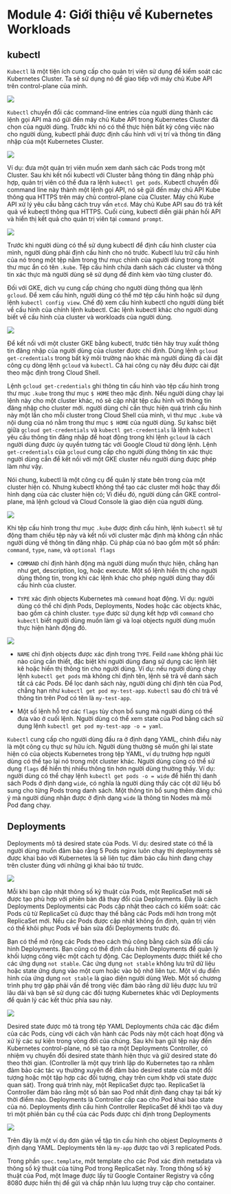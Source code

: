 # Module 4: Giới thiệu về Kubernetes Workloads

## kubectl

`Kubectl` là một tiện ích cung cấp cho quản trị viên sử dụng để kiểm soát các Kubernetes Cluster. Ta sẽ sử dụng nó để giao tiếp với máy chủ Kube API trên control-plane của mình.

![](images/1.png)

`Kubectl` chuyển đổi các command-line entries của người dùng thành các lệnh gọi API mà nó gửi đến máy chủ Kube API trong Kubernetes Cluster đã chọn của người dùng. Trước khi nó có thể thực hiện bất kỳ công việc nào cho người dùng, kubectl phải được định cấu hình với vị trí và thông tin đăng nhập của một Kubernetes Cluster.

![](images/2.png)

Ví dụ: đưa một quản trị viên muốn xem danh sách các Pods trong một Cluster. Sau khi kết nối kubectl với Cluster bằng thông tin đăng nhập phù hợp, quản trị viên có thể đưa ra lệnh `kubectl get pods`. Kubectl chuyển đổi command line này thành một lệnh gọi API, nó sẽ gửi đến máy chủ API Kube thông qua HTTPS trên máy chủ control-plane của Cluster. Máy chủ Kube API xử lý yêu cầu bằng cách truy vấn `etcd`. Máy chủ Kube API sau đó trả kết quả về kubectl thông qua HTTPS. Cuối cùng, kubectl diễn giải phản hồi API và hiển thị kết quả cho quản trị viên tại `command prompt`.

![](images/3.png)

Trước khi người dùng có thể sử dụng kubectl để định cấu hình cluster của mình, người dùng phải định cấu hình cho nó trước. Kubectl lưu trữ cấu hình của nó trong một tệp nằm trong thư mục chính của người dùng trong một thư mục ẩn có tên `.kube`. Tệp cấu hình chứa danh sách các cluster và thông tin xác thực mà người dùng sẽ sử dụng để đính kèm vào từng cluster đó. 

Đối với GKE, dịch vụ cung cấp chúng cho người dùng thông qua lệnh `gcloud`. Để xem cấu hình, người dùng có thể mở tệp cấu hình hoặc sử dụng lệnh `kubectl config view`. Chế độ xem cấu hình kubectl cho người dùng biết về cấu hình của chính lệnh kubectl. Các lệnh kubectl khác cho người dùng biết về cấu hình của cluster và workloads của người dùng.

![](images/4.png)

Để kết nối với một cluster GKE bằng kubectl, trước tiên hãy truy xuất thông tin đăng nhập của người dùng của cluster được chỉ định. Dùng lệnh `gcloud get-credentials` trong bất kỳ môi trường nào khác mà người dùng đã cài đặt công cụ dòng lệnh `gcloud` và `kubectl`. Cả hai công cụ này đều được cài đặt theo mặc định trong Cloud Shell. 

Lệnh `gcloud get-credentials` ghi thông tin cấu hình vào tệp cấu hình trong thư mục `.kube` trong thư mục `$ HOME` theo mặc định. Nếu người dùng chạy lại lệnh này cho một cluster khác, nó sẽ cập nhật tệp cấu hình với thông tin đăng nhập cho cluster mới. người dùng chỉ cần thực hiện quá trình cấu hình này một lần cho mỗi cluster trong Cloud Shell của mình, vì thư mục `.kube` và nội dung của nó nằm trong thư mục `$ HOME` của người dùng. Sự kahsc biệt giữa `gcloud get-credentials` và `kubectl get-credentials` là lệnh `kubectl` yêu cầu thông tin đăng nhập để hoạt động trong khi lệnh `gcloud` là cách người dùng được ủy quyền tương tác với Google Cloud từ dòng lệnh. Lệnh `get-credentials` của `gcloud` cung cấp cho người dùng thông tin xác thực người dùng cần để kết nối với một GKE cluster nếu người dùng được phép làm như vậy. 

Nói chung, kubectl là một công cụ để quản lý state bên trong của một cluster hiện có. Nhưng kubectl không thể tạo các cluster mới hoặc thay đổi hình dạng của các cluster hiện có; Vì điều đó, người dùng cần GKE control-plane, mà lệnh gcloud và Cloud Console là giao diện của người dùng.


![](images/5.png)

Khi tệp cấu hình trong thư mục `.kube` được định cấu hình, lệnh `kubectl` sẽ tự động tham chiếu tệp này và kết nối với cluster mặc định mà không cần nhắc người dùng về thông tin đăng nhập. Cú pháp của nó bao gồm một số phần: `command`, `type`, `name`, và `optional flags`


- `COMMAND` chỉ định hành động mà người dùng muốn thực hiện, chẳng hạn như get, description, log, hoặc execute. Một số lệnh hiển thị cho người dùng thông tin, trong khi các lệnh khác cho phép người dùng thay đổi cấu hình của cluster. 

- `TYPE` xác định objects Kubernetes mà `command` hoạt động. Ví dụ: người dùng có thể chỉ định Pods, Deployments, Nodes hoặc các objects khác, bao gồm cả chính cluster. `type` được sử dụng kết hợp với `command` cho `kubectl` biết người dùng muốn làm gì và loại objects người dùng muốn thực hiện hành động đó.

![](images/6.png)


- `NAME` chỉ định objects được xác định trong `TYPE`. Feild `name` không phải lúc nào cũng cần thiết, đặc biệt khi người dùng đang sử dụng các lệnh liệt kê hoặc hiển thị thông tin cho người dùng. Ví dụ: nếu người dùng chạy lệnh `kubectl get pods` mà không chỉ định tên, lệnh sẽ trả về danh sách tất cả các Pods. Để lọc danh sách này, người dùng chỉ định tên của Pod, chẳng hạn như `kubectl get pod my-test-app`. `Kubectl` sau đó chỉ trả về thông tin trên Pod có tên là `my-test-app`. 

- Một số lệnh hỗ trợ các `flags` tùy chọn bổ sung mà người dùng có thể đưa vào ở cuối lệnh. Người dùng có thể xem state của Pod bằng cách sử dụng lệnh `kubectl get pod my-test-app -o = yaml`. 

`Kubectl` cung cấp cho người dùng đầu ra ở định dạng YAML, chính điều này là một công cụ thực sự hữu ích. Người dùng thường sẽ muốn ghi lại state hiện có của objects Kubernetes trong tệp YAML, ví dụ trường hợp người dùng có thể tạo lại nó trong một cluster khác. Người dùng cũng có thể sử dụng `flags` để hiển thị nhiều thông tin hơn người dùng thường thấy. Ví dụ: người dùng có thể chạy lệnh `kubectl get pods -o = wide` để hiển thị danh sách Pods ở định dạng `wide`, có nghĩa là người dùng thấy các cột dữ liệu bổ sung cho từng Pods trong danh sách. Một thông tin bổ sung thêm đáng chú ý mà người dùng nhận được ở định dạng `wide` là thông tin Nodes mà mỗi Pod đang chạy.

## Deployments

Deployments mô tả desired state của Pods. Ví dụ: desired state có thể là người dùng muốn đảm bảo rằng 5 Pods nginx luôn chạy thì deployments sẽ được khai báo với Kubernetes là sẽ liên tục đảm bảo cấu hình đang chạy trên cluster đúng với những gì khai báo từ trước.

![](images/7.png)

Mỗi khi bạn cập nhật thông số kỹ thuật của Pods, một ReplicaSet mới sẽ được tạo phù hợp với phiên bản đã thay đổi của Deployments. Đây là cách Deployments Deploymentsi các Pods cập nhật theo cách có kiểm soát: các Pods cũ từ ReplicaSet cũ được thay thế bằng các Pods mới hơn trong một ReplicaSet mới. Nếu các Pods được cập nhật không ổn định, quản trị viên có thể khôi phục Pods về bản sửa đổi Deployments trước đó. 

Bạn có thể mở rộng các Pods theo cách thủ công bằng cách sửa đổi cấu hình Deployments. Bạn cũng có thể định cấu hình Deployments để quản lý khối lượng công việc một cách tự động. Các Deployments được thiết kế cho các ứng dụng `not stable`. Các ứng dụng `not stable` không lưu trữ dữ liệu hoặc state ứng dụng vào một cụm hoặc vào bộ nhớ liên tục. Một ví dụ điển hình của ứng dụng `not stable` là giao diện người dùng Web. Một số chương trình phụ trợ gặp phải vấn đề trong việc đảm bảo rằng dữ liệu được lưu trữ lâu dài và bạn sẽ sử dụng các đối tượng Kubernetes khác với Deployments để quản lý các kết thúc phía sau này.

![](images/8.png)

Desired state được mô tả trong tệp YAML Deployments chứa các đặc điểm của các Pods, cùng với cách vận hành các Pods này một cách hoạt động và xử lý các sự kiện trong vòng đời của chúng. Sau khi bạn gửi tệp này đến Kubernetes control-plane, nó sẽ tạo ra một Deployments Controller, có nhiệm vụ chuyển đổi desired state thành hiện thực và giữ desired state đó theo thời gian. (Controller là một quy trình lặp do Kubernetes tạo ra nhằm đảm bảo các tác vụ thường xuyên để đảm bảo desired state của một đối tượng hoặc một tập hợp các đối tượng, chạy trên cụm khớp với state được quan sát). Trong quá trình này, một ReplicaSet được tạo. ReplicaSet là Controller đảm bảo rằng một số bản sao Pod nhất định đang chạy tại bất kỳ thời điểm nào. Deployments là Controller cấp cao cho Pod khai báo state của nó. Deployments định cấu hình Controller ReplicaSet để khởi tạo và duy trì một phiên bản cụ thể của các Pods được chỉ định trong Deployments

![](images/9.png)

Trên đây là một ví dụ đơn giản về tập tin cấu hình cho objest Deployments ở định dạng YAML. Deployments tên là `my-app` được tạo với 3 replicated Pods. 

Trong phần `spec.template`, một template cho các Pod xác định metadata và thông số kỹ thuật của từng Pod trong ReplicaSet này. Trong thông số kỹ thuật của Pod, một Image được lấy từ Google Container Registry và cổng 8080 được hiển thị để gửi và chấp nhận lưu lượng truy cập cho container.

